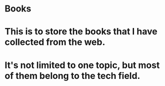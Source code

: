 # Books
# This is to store the books that I have collected from the web.
# It's not limited to one topic, but most of them belong to the tech field.
